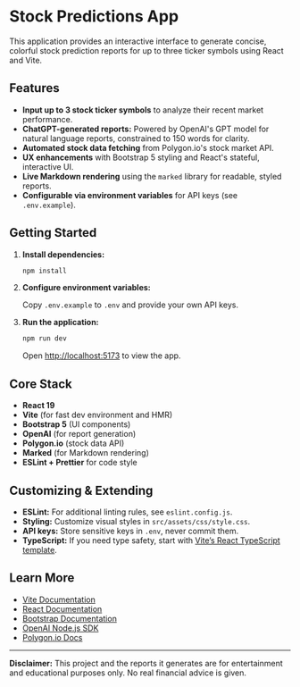 # Stock Predictions App

This application provides an interactive interface to generate concise, colorful stock prediction reports for up to
three ticker symbols using React and Vite.

## Features

- **Input up to 3 stock ticker symbols** to analyze their recent market performance.
- **ChatGPT-generated reports:** Powered by OpenAI's GPT model for natural language reports, constrained to 150 words
  for clarity.
- **Automated stock data fetching** from Polygon.io's stock market API.
- **UX enhancements** with Bootstrap 5 styling and React's stateful, interactive UI.
- **Live Markdown rendering** using the `marked` library for readable, styled reports.
- **Configurable via environment variables** for API keys (see `.env.example`).

## Getting Started

1. **Install dependencies:**

   ```bash
   npm install
   ```

2. **Configure environment variables:**

   Copy `.env.example` to `.env` and provide your own API keys.

3. **Run the application:**

   ```bash
   npm run dev
   ```

   Open [http://localhost:5173](http://localhost:5173) to view the app.

## Core Stack

- **React 19**
- **Vite** (for fast dev environment and HMR)
- **Bootstrap 5** (UI components)
- **OpenAI** (for report generation)
- **Polygon.io** (stock data API)
- **Marked** (for Markdown rendering)
- **ESLint + Prettier** for code style

## Customizing & Extending

- **ESLint:** For additional linting rules, see `eslint.config.js`.
- **Styling:** Customize visual styles in `src/assets/css/style.css`.
- **API keys:** Store sensitive keys in `.env`, never commit them.
- **TypeScript:** If you need type safety, start
  with [Vite’s React TypeScript template](https://github.com/vitejs/vite/tree/main/packages/create-vite/template-react-ts).

## Learn More

- [Vite Documentation](https://vitejs.dev)
- [React Documentation](https://react.dev)
- [Bootstrap Documentation](https://getbootstrap.com/docs/5.3/getting-started/introduction/)
- [OpenAI Node.js SDK](https://www.npmjs.com/package/openai)
- [Polygon.io Docs](https://polygon.io/docs/stocks/getting-started)

---

**Disclaimer:** This project and the reports it generates are for entertainment and educational purposes only. No real
financial advice is given.

```